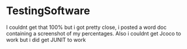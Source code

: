 # TestingSoftware

I couldnt get that 100% but i got pretty close, i posted a word doc containing a screenshot of my percentages.
Also i couldnt get Jcoco to work but i did get JUNIT to work
